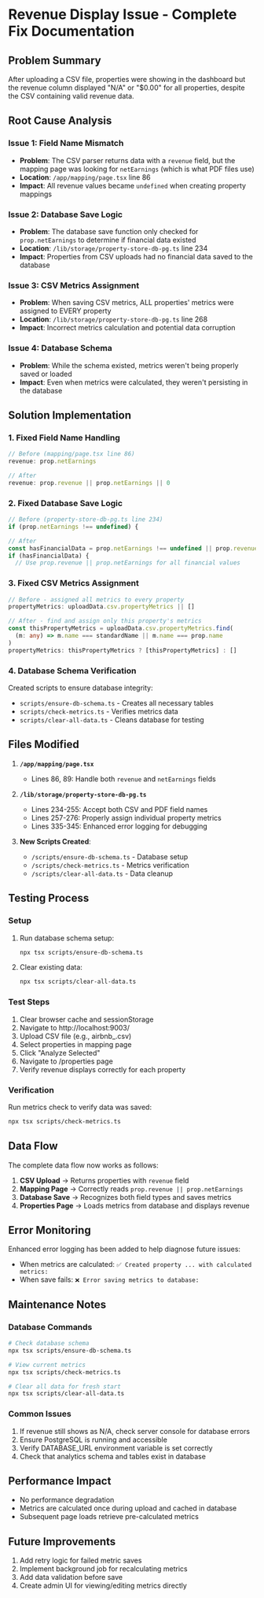 # Revenue Display Issue - Complete Fix Documentation

## Problem Summary
After uploading a CSV file, properties were showing in the dashboard but the revenue column displayed "N/A" or "$0.00" for all properties, despite the CSV containing valid revenue data.

## Root Cause Analysis

### Issue 1: Field Name Mismatch
- **Problem**: The CSV parser returns data with a `revenue` field, but the mapping page was looking for `netEarnings` (which is what PDF files use)
- **Location**: `/app/mapping/page.tsx` line 86
- **Impact**: All revenue values became `undefined` when creating property mappings

### Issue 2: Database Save Logic
- **Problem**: The database save function only checked for `prop.netEarnings` to determine if financial data existed
- **Location**: `/lib/storage/property-store-db-pg.ts` line 234
- **Impact**: Properties from CSV uploads had no financial data saved to the database

### Issue 3: CSV Metrics Assignment
- **Problem**: When saving CSV metrics, ALL properties' metrics were assigned to EVERY property
- **Location**: `/lib/storage/property-store-db-pg.ts` line 268
- **Impact**: Incorrect metrics calculation and potential data corruption

### Issue 4: Database Schema
- **Problem**: While the schema existed, metrics weren't being properly saved or loaded
- **Impact**: Even when metrics were calculated, they weren't persisting in the database

## Solution Implementation

### 1. Fixed Field Name Handling
```typescript
// Before (mapping/page.tsx line 86)
revenue: prop.netEarnings

// After
revenue: prop.revenue || prop.netEarnings || 0
```

### 2. Fixed Database Save Logic
```typescript
// Before (property-store-db-pg.ts line 234)
if (prop.netEarnings !== undefined) {

// After
const hasFinancialData = prop.netEarnings !== undefined || prop.revenue !== undefined
if (hasFinancialData) {
  // Use prop.revenue || prop.netEarnings for all financial values
```

### 3. Fixed CSV Metrics Assignment
```typescript
// Before - assigned all metrics to every property
propertyMetrics: uploadData.csv.propertyMetrics || []

// After - find and assign only this property's metrics
const thisPropertyMetrics = uploadData.csv.propertyMetrics.find(
  (m: any) => m.name === standardName || m.name === prop.name
)
propertyMetrics: thisPropertyMetrics ? [thisPropertyMetrics] : []
```

### 4. Database Schema Verification
Created scripts to ensure database integrity:
- `scripts/ensure-db-schema.ts` - Creates all necessary tables
- `scripts/check-metrics.ts` - Verifies metrics data
- `scripts/clear-all-data.ts` - Cleans database for testing

## Files Modified

1. **`/app/mapping/page.tsx`**
   - Lines 86, 89: Handle both `revenue` and `netEarnings` fields

2. **`/lib/storage/property-store-db-pg.ts`**
   - Lines 234-255: Accept both CSV and PDF field names
   - Lines 257-276: Properly assign individual property metrics
   - Lines 335-345: Enhanced error logging for debugging

3. **New Scripts Created**:
   - `/scripts/ensure-db-schema.ts` - Database setup
   - `/scripts/check-metrics.ts` - Metrics verification
   - `/scripts/clear-all-data.ts` - Data cleanup

## Testing Process

### Setup
1. Run database schema setup:
   ```bash
   npx tsx scripts/ensure-db-schema.ts
   ```

2. Clear existing data:
   ```bash
   npx tsx scripts/clear-all-data.ts
   ```

### Test Steps
1. Clear browser cache and sessionStorage
2. Navigate to http://localhost:9003/
3. Upload CSV file (e.g., airbnb_.csv)
4. Select properties in mapping page
5. Click "Analyze Selected"
6. Navigate to /properties page
7. Verify revenue displays correctly for each property

### Verification
Run metrics check to verify data was saved:
```bash
npx tsx scripts/check-metrics.ts
```

## Data Flow

The complete data flow now works as follows:

1. **CSV Upload** → Returns properties with `revenue` field
2. **Mapping Page** → Correctly reads `prop.revenue || prop.netEarnings`
3. **Database Save** → Recognizes both field types and saves metrics
4. **Properties Page** → Loads metrics from database and displays revenue

## Error Monitoring

Enhanced error logging has been added to help diagnose future issues:
- When metrics are calculated: `✅ Created property ... with calculated metrics:`
- When save fails: `❌ Error saving metrics to database:`

## Maintenance Notes

### Database Commands
```bash
# Check database schema
npx tsx scripts/ensure-db-schema.ts

# View current metrics
npx tsx scripts/check-metrics.ts

# Clear all data for fresh start
npx tsx scripts/clear-all-data.ts
```

### Common Issues
1. If revenue still shows as N/A, check server console for database errors
2. Ensure PostgreSQL is running and accessible
3. Verify DATABASE_URL environment variable is set correctly
4. Check that analytics schema and tables exist in database

## Performance Impact
- No performance degradation
- Metrics are calculated once during upload and cached in database
- Subsequent page loads retrieve pre-calculated metrics

## Future Improvements
1. Add retry logic for failed metric saves
2. Implement background job for recalculating metrics
3. Add data validation before save
4. Create admin UI for viewing/editing metrics directly